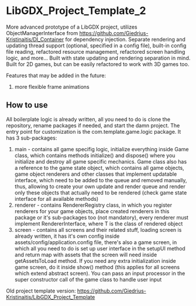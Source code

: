 # LibGDX_Project_Template_2
More advanced prototype of a LibGDX project, utilizes ObjectManagerInterface from https://github.com/Giedrius-Kristinaitis/DI_Container for dependency injection. Separate rendering and updating thread support (optional, specified in a config file), built-in config file reading, refactored resource management, refactored screen handling logic, and more... Built with state updating and rendering separation in mind. Built for 2D games, but can be easily refactored to work with 3D games too.

Features that may be added in the future:

1) more flexible frame animations

## How to use
All boilerplate logic is already written, all you need to do is clone the repository, rename packages if needed, and start the damn project. The entry point for customization is the com.template.game.logic package. It has 3 sub-packages:

1) main - contains all game specifig logic, initialize everything inside Game class, which contains methods initialize() and dispose() where you initialize and destroy all game specific mechanics. Game class also has a reference to the game state object, which contains all game objects, game object renderers and other classes that implement updatable interface, which need to be added to the queue and removed manually, thus, allowing to create your own update and render queue and render only these objects that actually need to be rendered (check game state interface for all available methods)
2) renderer - contains RendererRegistry class, in which you register renderers for your game objects, place created renderers in this package or it's sub-packages too (not mandatory), every renderer must implement RendererInterface<T>, where T is the class of rendered object
3) screen - contains all screens and their related stuff, loading screen is already written, it has it's own config inside assets/config/application.config file, there's also a game screen, in which all you need to do is set up user interface in the setupUI method and return map with assets that the screen will need inside getAssetsToLoad method. If you need any extra initialization inside game screen, do it inside show() method (this applies for all screens which extend abstract screen). You can pass an input processor in the super constructor call of the game class to handle user input


Old project template version: https://github.com/Giedrius-Kristinaitis/LibGDX_Project_Template
